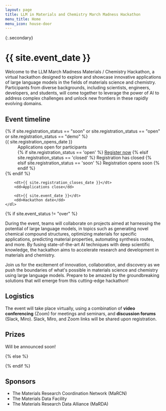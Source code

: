 ```yaml
---
layout: page
title: LLM in Materials and Chemistry March Madness Hackathon
menu_title: Home
menu_icon: house-door
---
```



{:.secondary}
# {{ site.event_date }}

<!-- REMOVE THIS SECTION when you use this template -->
<div class="lead" markdown="1">
Welcome to the LLM March Madness Materials / Chemistry Hackathon, a virtual hackathon designed to explore and showcase innovative applications of large language models in the fields of materials science and chemistry. Participants from diverse backgrounds, including scientists, engineers, developers, and students, will come together to leverage the power of AI to address complex challenges and unlock new frontiers in these rapidly evolving domains.
</div>
<!-- END of section to remove -->

<div class="aside">
    <div id="countdown" class="text-center"></div>
    <h2><i class="bi bi-calendar3"></i> Event timeline</h2>
    <dl>
        {% if site.registration_status == "soon" or site.registration_status == "open" or site.registration_status == "demo" %}
            <dt>{{ site.registration_opens_date }}</dt>
            <dd>
                Applications open for participants<br>
                {% if site.registration_status == 'open' %}
                    <a href="{{ site.baseurl }}{% link registration.md %}" class="btn">Register now</a>
                {% elsif site.registration_status == 'closed' %}
                    <a class="btn disabled">Registration has closed</a>
                {% elsif site.registration_status == 'soon' %}
                    <a class="btn disabled">Registration opens soon</a>
                {% endif %}
            </dd>
        {% endif %}

        <dt>{{ site.registration_closes_date }}</dt>
        <dd>Applications close</dd>

        <dt>{{ site.event_date }}</dt>
        <dd>Hackathon date</dd>
    </dl>
</div>

{% if site.event_status != "over" %}

During the event, teams will collaborate on projects aimed at harnessing the potential of large language models, in topics such as generating novel chemical compound structures, optimizing materials for specific applications, predicting material properties, automating synthesis routes, and more. By fusing state-of-the-art AI techniques with deep scientific knowledge, the hackathon aims to accelerate research and development in materials and chemistry.

Join us for the excitement of innovation, collaboration, and discovery as we push the boundaries of what's possible in materials science and chemistry using large language models. Prepare to be amazed by the groundbreaking solutions that will emerge from this cutting-edge hackathon!

## Logistics

The event will take place virtually, using a combination of **video
conferencing** (Zoom) for meetings and seminars, and **discussion forums**
(Slack, Miro). Slack, Miro, and Zoom links will be shared upon registration. 

## Prizes

Will be announced soon! 


{% else %}


{% endif %}


## Sponsors 

- The Materials Research Coordination Network (MaRCN)
- The Materials Data Facility
- The Materials Research Data Alliance (MaRDA)
